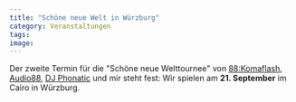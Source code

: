 ```yaml
---
title: "Schöne neue Welt in Würzburg"
category: Veranstaltungen
tags: 
image: 
---
```


Der zweite Termin für die "Schöne neue Welttournee" von [88:Komaflash](http://www.88komaflash.de), [Audio88](http://www.audio88.de), [DJ Phonatic](http://www.myspace.com/phoneeziac) und mir steht fest: Wir spielen am **21. September** im Cairo in Würzburg.